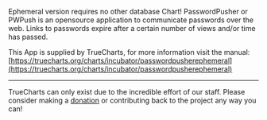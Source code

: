 Ephemeral version requires no other database Chart! PasswordPusher or PWPush is an opensource application to communicate passwords over the web. Links to passwords expire after a certain number of views and/or time has passed.

This App is supplied by TrueCharts, for more information visit the manual: [https://truecharts.org/charts/incubator/passwordpusherephemeral](https://truecharts.org/charts/incubator/passwordpusherephemeral)

---

TrueCharts can only exist due to the incredible effort of our staff.
Please consider making a [donation](https://truecharts.org/sponsor) or contributing back to the project any way you can!
